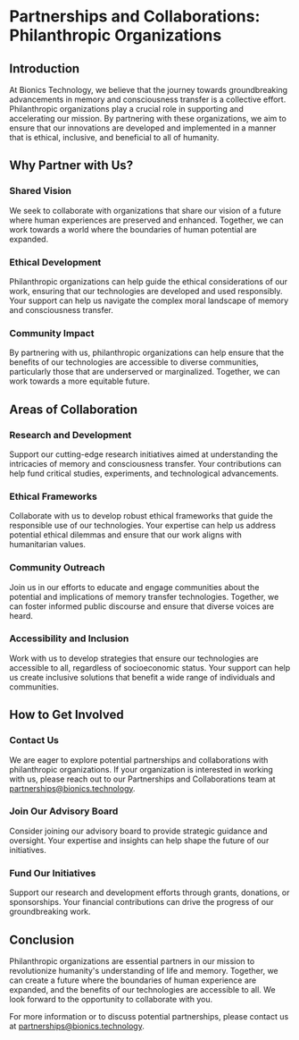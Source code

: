 # Partnerships and Collaborations: Philanthropic Organizations

## Introduction

At Bionics Technology, we believe that the journey towards groundbreaking advancements in memory and consciousness
transfer is a collective effort. Philanthropic organizations play a crucial role in supporting and accelerating our
mission. By partnering with these organizations, we aim to ensure that our innovations are developed and implemented in
a manner that is ethical, inclusive, and beneficial to all of humanity.

## Why Partner with Us?

### Shared Vision

We seek to collaborate with organizations that share our vision of a future where human experiences are preserved and
enhanced. Together, we can work towards a world where the boundaries of human potential are expanded.

### Ethical Development

Philanthropic organizations can help guide the ethical considerations of our work, ensuring that our technologies are
developed and used responsibly. Your support can help us navigate the complex moral landscape of memory and
consciousness transfer.

### Community Impact

By partnering with us, philanthropic organizations can help ensure that the benefits of our technologies are accessible
to diverse communities, particularly those that are underserved or marginalized. Together, we can work towards a more
equitable future.

## Areas of Collaboration

### Research and Development

Support our cutting-edge research initiatives aimed at understanding the intricacies of memory and consciousness
transfer. Your contributions can help fund critical studies, experiments, and technological advancements.

### Ethical Frameworks

Collaborate with us to develop robust ethical frameworks that guide the responsible use of our technologies. Your
expertise can help us address potential ethical dilemmas and ensure that our work aligns with humanitarian values.

### Community Outreach

Join us in our efforts to educate and engage communities about the potential and implications of memory transfer
technologies. Together, we can foster informed public discourse and ensure that diverse voices are heard.

### Accessibility and Inclusion

Work with us to develop strategies that ensure our technologies are accessible to all, regardless of socioeconomic
status. Your support can help us create inclusive solutions that benefit a wide range of individuals and communities.

## How to Get Involved

### Contact Us

We are eager to explore potential partnerships and collaborations with philanthropic organizations. If your organization
is interested in working with us, please reach out to our Partnerships and Collaborations team
at [partnerships@bionics.technology](mailto:partnerships@bionics.technology).

### Join Our Advisory Board

Consider joining our advisory board to provide strategic guidance and oversight. Your expertise and insights can help
shape the future of our initiatives.

### Fund Our Initiatives

Support our research and development efforts through grants, donations, or sponsorships. Your financial contributions
can drive the progress of our groundbreaking work.

## Conclusion

Philanthropic organizations are essential partners in our mission to revolutionize humanity's understanding of life and
memory. Together, we can create a future where the boundaries of human experience are expanded, and the benefits of our
technologies are accessible to all. We look forward to the opportunity to collaborate with you.

For more information or to discuss potential partnerships, please contact us
at [partnerships@bionics.technology](mailto:partnerships@bionics.technology).
